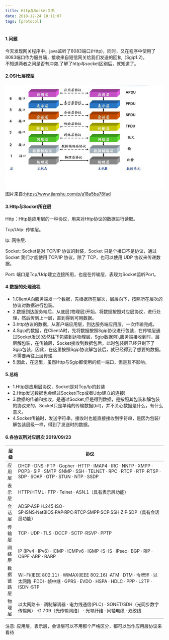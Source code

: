 ```yaml
---
title: Http与Socket关系
date: 2018-12-24 10:11:07
tags: [protocol]
---
```

#### 1.问题
今天发现网关程序中，java监听了8083端口(Http)，同时，又在程序中使用了8083端口作为服务端，接收来自短信网关给我们发送的回执（Sgip1.2)。<br>
不知道两者之间是否有冲突.了解了http与socket区别后，就知道了。

#### 2.OSI七层模型
![OSI](./osi_七层模型.jpg)
图片来自:https://www.jianshu.com/p/a18a5ba78fad

#### 3.Http与Socket所在层

Http：Http是应用层的一种协议，用来对Http协议的数据进行读取。<br>

Tcp/Udp: 传输层。<br>

Ip: 网络层.<br>

Socket: Socket是对 TCP/IP 协议的封装，Socket 只是个接口不是协议，通过 Socket 我们才能使用 TCP/IP 协议，除了 TCP，也可以使用 UDP 协议来传递数据。<br>

Port: 端口是Tcp/Udp建立连接所用，也是在传输层，表现为Socket监听Port。<br>

#### 4.数据的处理流程
- 1.ClientA向服务端发一个数据，先根据所在层次，层层向下，按照所在层次的协议对数据进行包装。
- 2.数据到达服务端后，从底层(物理层)开始，将数据按照对应层协议，进行处理，然后传到上一层，直到得到可用数据。
- 3.http协议的数据，从客户端应用层，到达服务端应用层，一次传输完成。
- 4.Sgip的数据，在ClientA时，先将数据按照Sgip协议进行包装，在传输层通过Socket发送(依然往下包装到达物理层，Sgip数据包),服务端接收到时，层层解包装，在传输层，Socket接收到数据包后，此时包装层已经只剩下了Sgip包装，因此，在这里按照Sgip协议解包装后，就已经得到了想要的数据。不需要再往上层传递.
- 5.因此，在这里，虽然Http与Sgip都使用的统一端口，但是互不影响。

#### 5.总结
- 1.Http是应用层协议，Socket是对Tcp/Ip的封装
- 2.Http发送数据也会经过Socket(Tcp或者Udp建立的连接)
- 3.数据的传输和接收，是通过Socket,但是得到数据，是按照其包装和解包装的协议来的，Socket只是单纯的传输数据(bit)，并不关心数据是什么，有什么意义。
- 4.Socket传输时，发送字符串，接收时也能直接接收到字符串，是因为包装/解包装层级一样，得到了发送时的数据。

#### 6.各协议所对应层次 2019/09/23

层级 | 协议
---- | ----
应用层 |	DHCP · DNS · FTP · Gopher · HTTP · IMAP4 · IRC · NNTP · XMPP · POP3 · SIP · SMTP ·SNMP · SSH · TELNET · RPC · RTCP · RTP ·RTSP · SDP · SOAP · GTP · STUN · NTP · SSDP
表示层|	HTTP/HTML · FTP · Telnet · ASN.1（具有表示层功能）
会话层	|ADSP·ASP·H.245·ISO-SP·iSNS·NetBIOS·PAP·RPC·RTCP·SMPP·SCP·SSH·ZIP·SDP（具有会话层功能）
传输层|	TCP · UDP · TLS · DCCP · SCTP ·RSVP · PPTP
网络层|	IP (IPv4 · IPv6) · ICMP · ICMPv6 · IGMP ·IS-IS · IPsec · BGP · RIP · OSPF ·ARP · RARP
数据链路层|	Wi-Fi(IEEE 802.11) · WiMAX(IEEE 802.16) ·ATM · DTM · 令牌环 · 以太网路 ·FDDI · 帧中继 · GPRS · EVDO · HSPA · HDLC · PPP · L2TP · ISDN ·STP
物理层	|以太网路卡 · 调制解调器 · 电力线通信(PLC) · SONET/SDH（光同步数字传输网） ·G.709（光传输网络） · 光导纤维 · 同轴电缆 · 双绞线

注意: 应用层，表示层，会话层可以不用那个严格区分，都可以当作应用层协议来看待
